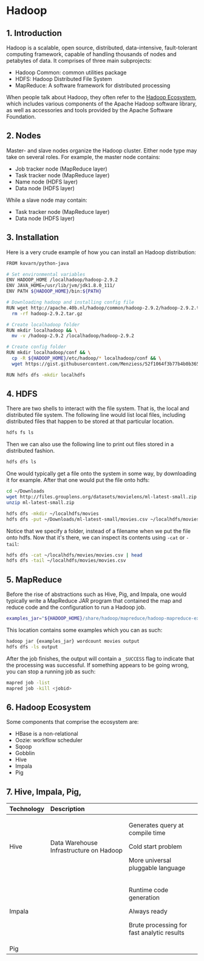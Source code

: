 # Hadoop

## 1. Introduction

Hadoop is a scalable, open source, distributed, data-intensive, fault-tolerant computing framework, capable of handling thousands of nodes and petabytes of data. It comprises of three main subprojects:

* Hadoop Common: common utilities package
* HDFS: Hadoop Distributed File System
* MapReduce: A software framework for distributed processing

When people talk about Hadoop, they often refer to the [Hadoop Ecosystem](hadoop.md#6-ecosystem), which includes various components of the Apache Hadoop software library, as well as accessories and tools provided by the Apache Software Foundation.

## 2. Nodes

Master- and slave nodes organize the Hadoop cluster. Either node type may take on several roles. For example, the master node contains:

* Job tracker node \(MapReduce layer\)
* Task tracker node \(MapReduce layer\)
* Name node \(HDFS layer\)
* Data node \(HDFS layer\)

While a slave node may contain:

* Task tracker node \(MapReduce layer\)
* Data node \(HDFS layer\)

## 3. Installation

Here is a very crude example of how you can install an Hadoop distribution:

```bash
FROM kovarn/python-java

# Set environmental variables
ENV HADOOP_HOME /localhadoop/hadoop-2.9.2
ENV JAVA_HOME=/usr/lib/jvm/jdk1.8.0_111/
ENV PATH ${HADOOP_HOME}/bin:${PATH}

# Downloading hadoop and installing config file
RUN wget http://apache.40b.nl/hadoop/common/hadoop-2.9.2/hadoop-2.9.2.tar.gz &&   tar xzf hadoop-2.9.2.tar.gz && \
  rm -rf hadoop-2.9.2.tar.gz

# Create localhadoop folder
RUN mkdir localhadoop && \
  mv -v /hadoop-2.9.2 /localhadoop/hadoop-2.9.2

# Create config folder
RUN mkdir localhadoop/conf && \
  cp -R ${HADOOP_HOME}/etc/hadoop/* localhadoop/conf && \
  wget https://gist.githubusercontent.com/Menziess/52f1064f3b77b4b0b3655ca270a38b6b/raw/cba6dcd237f89538d5a03c57b27278eb15b6d314/hdfs-site.xml -O localhadoop/conf/hdfs-site.xml

RUN hdfs dfs -mkdir localhdfs
```

## 4. HDFS

There are two shells to interact with the file system. That is, the local and distributed file system. The following line would list local files, including distributed files that happen to be stored at that particular location.

```bash
hdfs fs ls
```

Then we can also use the following line to print out files stored in a distributed fashion. 

```bash
hdfs dfs ls
```

One would typically get a file onto the system in some way, by downloading it for example. After that one would put the file onto hdfs:

```bash
cd ~/Downloads
wget http://files.grouplens.org/datasets/movielens/ml-latest-small.zip
unzip ml-latest-small.zip

hdfs dfs -mkdir ~/localhdfs/movies
hdfs dfs -put ~/Downloads/ml-latest-small/movies.csv ~/localhdfs/movies/
```

Notice that we specify a folder, instead of a filename when we put the file onto hdfs. Now that it's there, we can inspect its contents using `-cat` or `-tail`:

```bash
hdfs dfs -cat ~/localhdfs/movies/movies.csv | head
hdfs dfs -tail ~/localhdfs/movies/movies.csv
```

## 5. MapReduce

Before the rise of abstractions such as Hive, Pig, and Impala, one would typically write a MapReduce JAR program that contained the map and reduce code and the configuration to run a Hadoop job.

```bash
examples_jar="${HADOOP_HOME}/share/hadoop/mapreduce/hadoop-mapreduce-examples-<hadoop version>.jar"
```

This location contains some examples which you can as such:

```bash
hadoop jar {examples_jar} wordcount movies output
hdfs dfs -ls output
```

After the job finishes, the output will contain a `_SUCCESS` flag to indicate that the processing was successful. If something appears to be going wrong, you can stop a running job as such:

```bash
mapred job -list
mapred job -kill <jobid>
```

## 6. Hadoop Ecosystem 

Some components that comprise the ecosystem are:

* HBase is a non-relational 
* Oozie: workflow scheduler
* Sqoop
* Gobblin
* Hive
* Impala
* Pig

## 7. Hive, Impala, Pig, 

<table>
  <thead>
    <tr>
      <th style="text-align:left">Technology</th>
      <th style="text-align:left">Description</th>
      <th style="text-align:left"></th>
    </tr>
  </thead>
  <tbody>
    <tr>
      <td style="text-align:left">Hive</td>
      <td style="text-align:left">Data Warehouse Infrastructure on Hadoop</td>
      <td style="text-align:left">
        <p>Generates query at compile time</p>
        <p>Cold start problem</p>
        <p>More universal pluggable language</p>
      </td>
    </tr>
    <tr>
      <td style="text-align:left">Impala</td>
      <td style="text-align:left"></td>
      <td style="text-align:left">
        <p>Runtime code generation</p>
        <p>Always ready</p>
        <p>Brute processing for fast analytic results</p>
      </td>
    </tr>
    <tr>
      <td style="text-align:left">Pig</td>
      <td style="text-align:left"></td>
      <td style="text-align:left"></td>
    </tr>
  </tbody>
</table>
